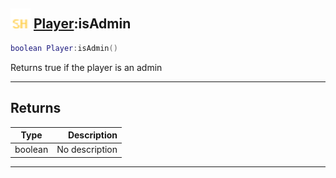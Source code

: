 ## <img src="../../.gitbook/assets/shared.png" width="32" height="32" /> [Player](../player/README.md):isAdmin

```lua
boolean Player:isAdmin()
```

Returns true if the player is an admin<br>

-----------------
## Returns

| Type   | Description |
| ------ | ----------: |
| boolean | No description |


--------